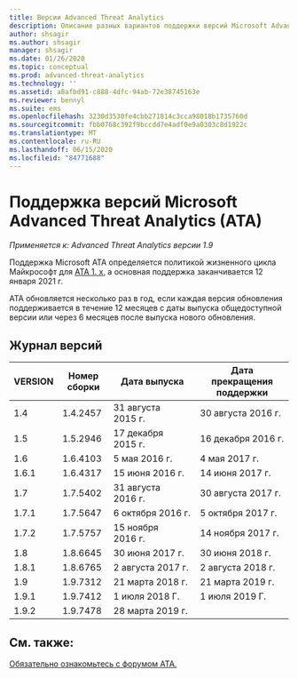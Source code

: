 ```yaml
---
title: Версии Advanced Threat Analytics
description: Описание разных вариантов поддержки версий Microsoft Advanced Threat Analytics (ATA).
author: shsagir
ms.author: shsagir
manager: shsagir
ms.date: 01/26/2020
ms.topic: conceptual
ms.prod: advanced-threat-analytics
ms.technology: ''
ms.assetid: a8afbd91-c888-4dfc-94ab-72e38745163e
ms.reviewer: bennyl
ms.suite: ems
ms.openlocfilehash: 3230d3530fe4cbb271814c3cca98018b1735760d
ms.sourcegitcommit: fbb0768c392f9bccdd7e4adf0e9a0303c8d1922c
ms.translationtype: MT
ms.contentlocale: ru-RU
ms.lasthandoff: 06/15/2020
ms.locfileid: "84771688"
---
```

# <a name="support-for-microsoft-advanced-threat-analytics-ata-versions"></a>Поддержка версий Microsoft Advanced Threat Analytics (ATA)

*Применяется к: Advanced Threat Analytics версии 1.9*

Поддержка Microsoft ATA определяется политикой жизненного цикла Майкрософт для [ATA 1. x](https://support.microsoft.com/lifecycle/search?alpha=Advanced%20Threat%20Analytics%201.X), а основная поддержка заканчивается 12 января 2021 г.

ATA обновляется несколько раз в год, если каждая версия обновления поддерживается в течение 12 месяцев с даты выпуска общедоступной версии или через 6 месяцев после выпуска нового обновления.

## <a name="version-history"></a>Журнал версий

|VERSION|Номер сборки|Дата выпуска|Дата прекращения поддержки|
|----|----|----|----|
|1.4|1.4.2457|31 августа 2015 г.|30 августа 2016 г.|
|1.5|1.5.2946|17 декабря 2015 г.|16 декабря 2016 г.|
|1.6|1.6.4103|5 мая 2016 г.|4 мая 2017 г.|
|1.6.1|1.6.4317|15 июня 2016 г.|14 июня 2017 г.|
|1.7|1.7.5402|31 августа 2016 г.|30 августа 2017 г.|
|1.7.1|1.7.5647|6 октября 2016 г.|5 октября 2017 г.|
|1.7.2|1.7.5757|15 ноября 2016 г.|14 ноября 2017 г.|
|1.8|1.8.6645|30 июня 2017 г.|30 июня 2018 г.|
|1.8.1|1.8.6765|2 августа 2017 г.|2 августа 2018 г.|
|1.9|1.9.7312|21 марта 2018 г.|21 марта 2019 г.|
|1.9.1|1.9.7412|1 июля 2018 Г.|1 июля 2019 Г.|
|1.9.2|1.9.7478|28 марта 2019 г.||

## <a name="see-also"></a>См. также:

[Обязательно ознакомьтесь с форумом ATA.](https://social.technet.microsoft.com/Forums/security/home?forum=mata)
